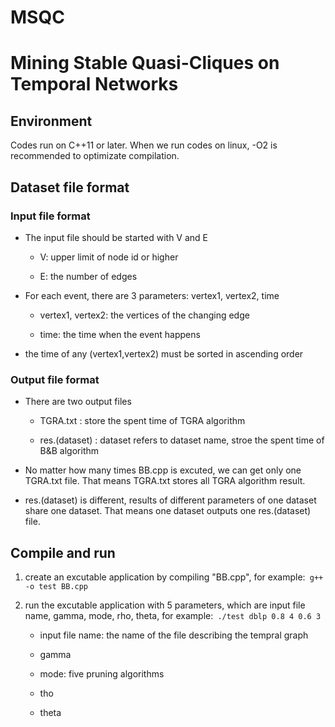 # MSQC
# Mining Stable Quasi-Cliques on Temporal Networks


## Environment

Codes run on C++11 or later. When we run codes on linux, -O2 is recommended to optimizate compilation.

## Dataset file format

### Input file format

- The input file should be started with V and E

	-  V: upper limit of node id or higher  

	-  E: the number of edges

- For each event, there are 3 parameters: vertex1, vertex2, time

	- vertex1, vertex2: the vertices of the changing edge

	- time: the time when the event happens

- the time of any (vertex1,vertex2) must be sorted in ascending order

### Output file format

- There are two output files

	- TGRA.txt : store the spent time of TGRA algorithm 

	- res.(dataset) : dataset refers to dataset name, stroe the spent time of B&B algorithm

- No matter how many times BB.cpp is excuted, we can get only one TGRA.txt file. That means TGRA.txt stores all TGRA algorithm result.

- res.(dataset) is different, results of different parameters of one dataset share one dataset. That means one dataset outputs one res.(dataset) file.  

## Compile and run

1. create an excutable application by compiling "BB.cpp", for example:` g++ -o test BB.cpp`

2. run the excutable application with 5 parameters, which are input file name, gamma,  mode, rho, theta, for example:` ./test dblp 0.8 4 0.6 3`

	- input file name: the name of the file describing the tempral graph

	- gamma

	- mode: five pruning algorithms

	- tho

	- theta
